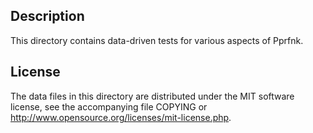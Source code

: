 Description
------------

This directory contains data-driven tests for various aspects of Pprfnk.

License
--------

The data files in this directory are distributed under the MIT software
license, see the accompanying file COPYING or
http://www.opensource.org/licenses/mit-license.php.

